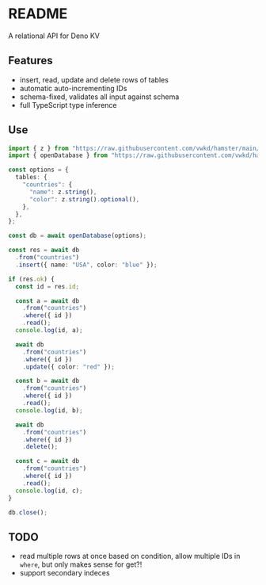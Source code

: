 # README

A relational API for Deno KV



## Features

- insert, read, update and delete rows of tables
- automatic auto-incrementing IDs
- schema-fixed, validates all input against schema
- full TypeScript type inference



## Use

```ts
import { z } from "https://raw.githubusercontent.com/vwkd/hamster/main/deps.ts";
import { openDatabase } from "https://raw.githubusercontent.com/vwkd/hamster/main/src/main.ts";

const options = {
  tables: {
    "countries": {
      "name": z.string(),
      "color": z.string().optional(),
    },
  },
};

const db = await openDatabase(options);

const res = await db
  .from("countries")
  .insert({ name: "USA", color: "blue" });

if (res.ok) {
  const id = res.id;

  const a = await db
    .from("countries")
    .where({ id })
    .read();
  console.log(id, a);

  await db
    .from("countries")
    .where({ id })
    .update({ color: "red" });

  const b = await db
    .from("countries")
    .where({ id })
    .read();
  console.log(id, b);

  await db
    .from("countries")
    .where({ id })
    .delete();

  const c = await db
    .from("countries")
    .where({ id })
    .read();
  console.log(id, c);
}

db.close();
```



## TODO

- read multiple rows at once based on condition, allow multiple IDs in `where`, but only makes sense for get?!
- support secondary indeces
